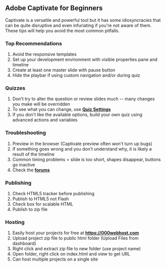 ## Adobe Captivate for Beginners

Captivate is a versatile and powerful tool but it has some idiosyncracies that can be quite disruptive and even infuriating if you're not aware of them. These tips will help you avoid the most common pitfalls.


### Top Recommendations

1. Avoid the responsive templates
2. Set up your development environment with visible properties pane and timeline
3. Create at least one master slide with pause button
4. Hide the playbar if using custom navigation and/or during quiz

### Quizzes

1. Don't try to alter the question or review slides much -- many changes you make will be overridden
2. To see what you can change, use **[Quiz Settings](https://helpx.adobe.com/captivate/using/quiz-preferences.html)**
3. If you don't like the available options, build your own quiz using advanced actions and variables

### Troubleshooting

1. Preview in the browser (Captivate preview often won't turn up bugs)
2. If something goes wrong and you don't understand why, it is likely a result of the timeline
3. Common timing problems = slide is too short, shapes disappear, buttons go inactive
4. Check the **[forums](https://forums.adobe.com/community/adobe_captivate)**

### Publishing

1. Check HTML5 tracker before publishing
2. Publish to HTML5 not Flash 
3. Check box for scalable HTML
4. Publish to zip file

### Hosting

1. Easily host your projects for free at **<https://000webhost.com>**
2. Upload project zip file to public html folder (Upload Files from dashboard)
3. Right click and extract zip file to new folder (use project name) 
4. Open folder, right click on index.html and view to get URL
5. Can host multiple projects on a single site 
